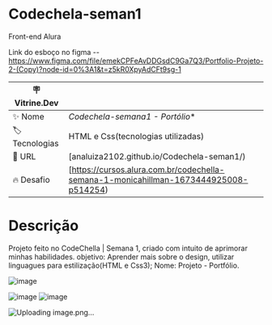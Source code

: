 # Codechela-seman1

Front-end Alura


Link do esboço no figma --
https://www.figma.com/file/emekCPFeAvDDGsdC9Ga7Q3/Portfolio-Projeto-2-(Copy)?node-id=0%3A1&t=z5kR0XpyAdCFt9sg-1


| :placard: Vitrine.Dev |     |
| -------------  | --- |
| :sparkles: Nome        | *Codechela-semana1 - Portólio**
| :label: Tecnologias | HTML e Css(tecnologias utilizadas)
| :rocket: URL         |[analuiza2102.github.io/Codechela-seman1/)
| :fire: Desafio     |[https://cursos.alura.com.br/codechella-semana-1-monicahillman-1673444925008-p514254)







# Descrição

Projeto feito no CodeChella | Semana 1, criado com intuito de aprimorar minhas habilidades.
objetivo: Aprender mais sobre o design, utilizar linguagues para estilização(HTML e Css3);
Nome: Projeto - Portfólio.




![image](https://user-images.githubusercontent.com/103043108/231293155-64571c87-8bbc-4130-a6c0-c1d2c2d0b737.png#vitrinedev)


![image](https://user-images.githubusercontent.com/103043108/231293188-ed2e2f64-7bea-49d0-be28-f71eecfd1601.png#vitrinedev)
![image](https://user-images.githubusercontent.com/103043108/231303390-a45abfaf-860d-4a17-ad90-39a003936959.png#vitrinedev)

![Uploading image.png…]()
